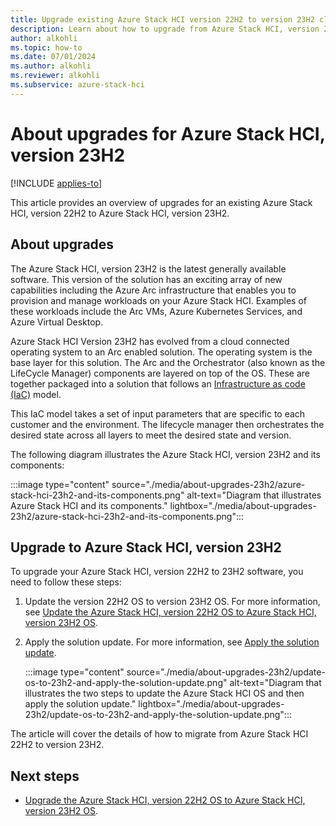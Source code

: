 ```yaml
---
title: Upgrade existing Azure Stack HCI version 22H2 to version 23H2 cluster
description: Learn about how to upgrade from Azure Stack HCI, version 22H2 cluster to Azure Stack HCI, version 23H2.
author: alkohli
ms.topic: how-to
ms.date: 07/01/2024
ms.author: alkohli
ms.reviewer: alkohli
ms.subservice: azure-stack-hci
---
```


# About upgrades for Azure Stack HCI, version 23H2

[!INCLUDE [applies-to](../../includes/hci-applies-to-23h2.md)]

This article provides an overview of upgrades for an existing Azure Stack HCI, version 22H2 to Azure Stack HCI, version 23H2.

## About upgrades

The Azure Stack HCI, version 23H2 is the latest generally available software. This version of the solution has an exciting array of new capabilities including the Azure Arc infrastructure that enables you to provision and manage workloads on your Azure Stack HCI. Examples of these workloads include the Arc VMs, Azure Kubernetes Services, and Azure Virtual Desktop.

Azure Stack HCI Version 23H2 has evolved from a cloud connected operating system to an Arc enabled solution. The operating system is the base layer for this solution. The Arc and the Orchestrator (also known as the LifeCycle Manager) components are layered on top of the OS. These are together packaged into a solution that follows an [Infrastructure as code (IaC)](/devops/deliver/what-is-infrastructure-as-code) model.

This IaC model takes a set of input parameters that are specific to each customer and the environment. The lifecycle manager then orchestrates the desired state across all layers to meet the desired state and version.

The following diagram illustrates the Azure Stack HCI, version 23H2 and its components:

:::image type="content" source="./media/about-upgrades-23h2/azure-stack-hci-23h2-and-its-components.png" alt-text="Diagram that illustrates Azure Stack HCI and its components." lightbox="./media/about-upgrades-23h2/azure-stack-hci-23h2-and-its-components.png":::

## Upgrade to Azure Stack HCI, version 23H2

To upgrade your Azure Stack HCI, version 22H2 to 23H2 software, you need to follow these steps:

1. Update the version 22H2 OS to version 23H2 OS. For more information, see [Update the Azure Stack HCI, version 22H2 OS to Azure Stack HCI, version 23H2 OS](../index.yml).

1. Apply the solution update. For more information, see [Apply the solution update](../index.yml).

   :::image type="content" source="./media/about-upgrades-23h2/update-os-to-23h2-and-apply-the-solution-update.png" alt-text="Diagram that illustrates the two steps to update the Azure Stack HCI OS and then apply the solution update." lightbox="./media/about-upgrades-23h2/update-os-to-23h2-and-apply-the-solution-update.png":::

The article will cover the details of how to migrate from Azure Stack HCI 22H2 to version 23H2.

## Next steps

- [Upgrade the Azure Stack HCI, version 22H2 OS to Azure Stack HCI, version 23H2 OS](./upgrade-22h2-to-23h2.md).